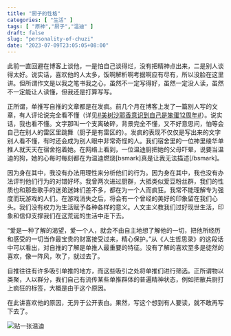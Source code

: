 ```yaml
---
title: "厨子的性格"
categories: [ "生活" ]
tags: [ "原神","厨子","温迪" ]
draft: false
slug: "personality-of-chuzi"
date: "2023-07-09T23:05:05+08:00"
---
```


此前一直回避在博客上谈他，一是怕自己谈得烂，没有把精神点出来，二是别人谈得太好。说实话，喜欢他的人太多，饭啊解析啊考据啊应有尽有，所以没脸在这里讲。但所谓作文是以我之笔书我之心，虽然不一定写得好，虽然一定没人读，虽然不一定能让人读懂，但我还是打算写写。

正所谓，单推写自推的文章都是在发疯。前几个月在博客上发了一篇别人写的文章，有人评论说完全看不懂（详见[#美树沙耶香意识到自己是笨蛋12周年#][1]）。说实话，我也看不懂。文字那叫一个支离破碎，背景完全不懂，又不好意思问，怕等会自己在别人的雷区里跳舞（厨子是有雷区的）。发疯的表现不仅仅是写出来的文字别人看不懂，有时还会成为别人眼中非常奇怪的人。我们宿舍里的一位神里绫华单推人就天天在宿舍抱着她。在网络上看到，一位温迪厨把她的父母吓晕，说要当温迪的狗，她的心每时每刻都在为温迪燃烧[bsmark]真是让我无法描述[/bsmark]。

因为身在其中，我没有办法用理性来分析他们的行为。因为身在其中，我也没有办法评判他们行为的对错好坏。我曾两次进过厨群，大抵类似爱豆粉丝群，我们的性质也和那些歌手的迷弟迷妹们差不多，都在为一个人而疯狂。我常不能理解专为强度而玩游戏的人们。在游戏消失之后，将会有一个曾经的美好的印象留在我们心头。我们没有权力为生活赋予各种各样的意义。人文主义教我们过好现世生活，印象和信仰支撑我们在这荒诞的生活中走下去。

“爱是一种了解的渴望，爱一个人，就会不由自主地想了解他的一切，把他所经历和感受的一切当作最宝贵的财富接受过来，精心保护。”从《人生哲思录》的这段话中可以看出，对自推的了解是单推人最重要的特征。没有了解的喜欢至多是徒然的喜欢，像一阵风，吹了，就过去了。

自推往往有许多吸引单推的地方，而这些吸引之处将单推们进行筛选。正所谓物以类聚，人以群分，我们自己有流传某些单推群体的普遍精神状态，例如把散兵厨打上疯狂的标签，大概是由于这个原因。

在此讲喜欢他的原因，无异于公开表白。果然，写这个想到有人要读，就不敢再写下去了。

![贴一张温迪][2]

  [1]: https://www.xiaozonglin.cn/archives/257/
  [2]: https://www.xiaozonglin.cn/usr/uploads/2023/07/1841670355.png